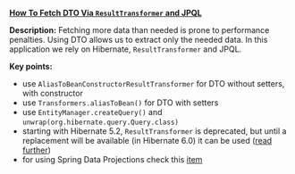 **[How To Fetch DTO Via `ResultTransformer` and JPQL](https://github.com/andreipall/Spring-Boot-JPA/tree/master/HibernateSpringBootDtoResultTransformerJpql)**
 
**Description:** Fetching more data than needed is prone to performance penalties. Using DTO allows us to extract only the needed data. In this application we rely on Hibernate, `ResultTransformer` and JPQL.

**Key points:**
- use `AliasToBeanConstructorResultTransformer` for DTO without setters, with constructor
- use `Transformers.aliasToBean()` for DTO with setters
- use `EntityManager.createQuery()` and `unwrap(org.hibernate.query.Query.class)`
- starting with Hibernate 5.2, `ResultTransformer` is deprecated, but until a replacement will be available (in Hibernate 6.0) it can be used ([read further](https://discourse.hibernate.org/t/hibernate-resulttransformer-is-deprecated-what-to-use-instead/232))
- for using Spring Data Projections check this [item](https://github.com/andreipall/Spring-Boot-JPA/tree/master/HibernateSpringBootDtoViaProjections)
